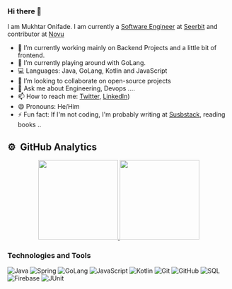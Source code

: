 ### Hi there 👋
I am Mukhtar Onifade. I am currently a [Software Engineer](https://github.com/basfar) at [Seerbit](https://seerbit.com/) and contributor at [Novu](https://github.com/novuhq)

- 🔭 I’m currently working mainly on Backend Projects and a little bit of frontend. 
- 🌱 I’m currently playing around with GoLang.
- 💻 Languages: Java, GoLang, Kotlin and JavaScript
- 👯 I’m looking to collaborate on open-source projects
- 💬 Ask me about Engineering, Devops .... 
- 📫 How to reach me: [Twitter](https://twitter.com/mukhtar_onif), [LinkedIn](https://www.linkedin.com/in/mukhtar-onif/))
- 😄 Pronouns: He/Him
- ⚡ Fun fact: If I'm not coding, I'm probably writing at [Susbstack](https://mukhtaronifade.substack.com/), reading books ..


## ⚙️ &nbsp;GitHub Analytics

<p align="center">
<a href="https://github.com/AVS1508">
  <img height="180em" src="https://github-readme-stats-eight-theta.vercel.app/api?username=basfar&show_icons=true&theme=dark&include_all_commits=true&count_private=true"/>
  <img height="180em" src="https://github-readme-stats-eight-theta.vercel.app/api/top-langs/?username=basfar&layout=compact&langs_count=8&theme=dark"/>
</a>
</p>

### Technologies and Tools
  ![Java](https://img.shields.io/badge/-Java-333333?style=flat&logo=java)
  ![Spring](https://img.shields.io/badge/-Spring-333333?style=flat&logo=spring)
  ![GoLang](https://img.shields.io/badge/-GoLang-333333?style=flat&logo=java)
  ![JavaScript](https://img.shields.io/badge/-JavaScript-333333?style=flat&logo=java)
  ![Kotlin](https://img.shields.io/badge/-Kotlin-333333?style=flat&logo=kotlin)
  ![Git](https://img.shields.io/badge/-Git-05122A?style=flat&logo=git)
  ![GitHub](https://img.shields.io/badge/-GitHub-05122A?style=flat&logo=github)
  ![SQL](https://img.shields.io/badge/-SQL-05122A?style=flat&logo=mysql)
  ![Firebase](https://img.shields.io/badge/-Firebase-333333?style=flat&logo=firebase)
  ![JUnit](https://img.shields.io/badge/-JUnit-333333?style=flat&logo=junit)
